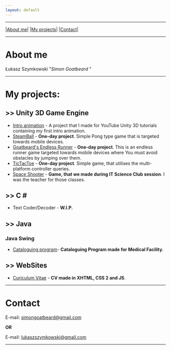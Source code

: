 ```yaml
---
layout: default
---
```

---
|[About me](#about_me)| |[My projects](#my_projects)| |[Contact](#contact)|

---
# <a name="about_me"></a>**About me**
Łukasz Szymkowski "_Simon Goatbeard_ "

---
# <a name="my_projects"></a>**My projects:**
## >> Unity 3D Game Engine

*   [Intro animation](https://github.com/SimonGoatbeard/unity-intro) - A project that I made for YouTube Unity 3D tutorials containing my first intro animation.
*   [SteamBall](https://github.com/SimonGoatbeard/unity-SteamBall) - **One-day project**. Simple Pong type game that is targeted towards mobile devices.
*   [Goatbeard's Endless Runner](https://github.com/SimonGoatbeard/unity-GoatbeardsEndlessRunner) - **One-day project**. This is an endless runner game targeted towards mobile devices where You must avoid obstacles by jumping over them.
*   [TicTacToe](https://github.com/SimonGoatbeard/unity-TicTacToe) - **One-day project**. Simple game, that utilises the multi-platform controller queries.
*   [Space Shooter](https://github.com/SimonGoatbeard/unity-SpaceShooter) - **Game, that we made during IT Science Club session**. I was the teacher for those classes.

## >> C \#
*   Text Coder/Decoder - **W.I.P.**

## >> Java
###   Java Swing
*   [Cataloguing program](https://github.com/SimonGoatbeard/CataloguingProgram)- **Cataloguing Program made for Medical Facility**.

## >> WebSites
*   [Curiculum Vitae](https://github.com/SimonGoatbeard/CuriculumVitae) - **CV made in XHTML, CSS 2 and JS**.

---
# <a name="contact"></a>**Contact**
E-mail: [simongoatbeard@gmail.com](mailto:simongoatbeard@gmail.com)

**OR**

E-mail: [lukaszszymkowski@gmail.com](mailto:lukaszszymkowski@gmail.com)

---


<!--- {% include_relative README.md %} -->


<!---
Text can be **bold**, _italic_, or ~~strikethrough~~.

[Link to another page](another-page).

There should be whitespace between paragraphs.

There should be whitespace between paragraphs. We recommend including a README, or a file with information about your project.

# [](#header-1)Header 1

This is a normal paragraph following a header. GitHub is a code hosting platform for version control and collaboration. It lets you and others work together on projects from anywhere.

## [](#header-2)Header 2

> This is a blockquote following a header.
>
> When something is important enough, you do it even if the odds are not in your favor.

### [](#header-3)Header 3

```js
// Javascript code with syntax highlighting.
var fun = function lang(l) {
  dateformat.i18n = require('./lang/' + l)
  return true;
}
```

```ruby
# Ruby code with syntax highlighting
GitHubPages::Dependencies.gems.each do |gem, version|
  s.add_dependency(gem, "= #{version}")
end
```

#### [](#header-4)Header 4

*   This is an unordered list following a header.
*   This is an unordered list following a header.
*   This is an unordered list following a header.

##### [](#header-5)Header 5

1.  This is an ordered list following a header.
2.  This is an ordered list following a header.
3.  This is an ordered list following a header.

###### [](#header-6)Header 6

| head1        | head two          | three |
|:-------------|:------------------|:------|
| ok           | good swedish fish | nice  |
| out of stock | good and plenty   | nice  |
| ok           | good `oreos`      | hmm   |
| ok           | good `zoute` drop | yumm  |

### There's a horizontal rule below this.

* * *

### Here is an unordered list:

*   Item foo
*   Item bar
*   Item baz
*   Item zip

### And an ordered list:

1.  Item one
1.  Item two
1.  Item three
1.  Item four

### And a nested list:

- level 1 item
  - level 2 item
  - level 2 item
    - level 3 item
    - level 3 item
- level 1 item
  - level 2 item
  - level 2 item
  - level 2 item
- level 1 item
  - level 2 item
  - level 2 item
- level 1 item

### Small image

![](https://assets-cdn.github.com/images/icons/emoji/octocat.png)

### Large image

![](https://guides.github.com/activities/hello-world/branching.png)


### Definition lists can be used with HTML syntax.

<dl>
<dt>Name</dt>
<dd>Godzilla</dd>
<dt>Born</dt>
<dd>1952</dd>
<dt>Birthplace</dt>
<dd>Japan</dd>
<dt>Color</dt>
<dd>Green</dd>
</dl>

```
Long, single-line code blocks should not wrap. They should horizontally scroll if they are too long. This line should be long enough to demonstrate this.
```

```
The final element.
```
-->
